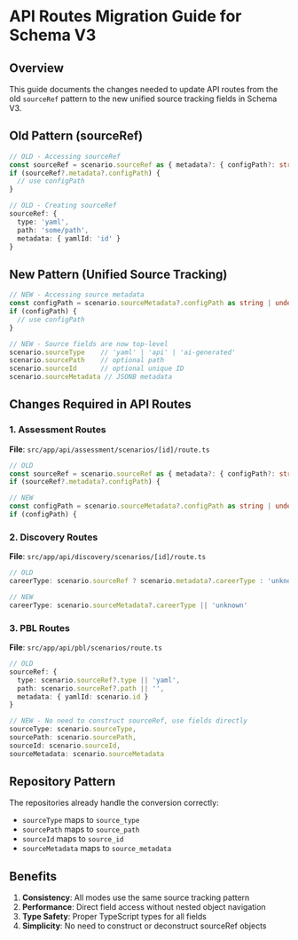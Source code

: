 # API Routes Migration Guide for Schema V3

## Overview
This guide documents the changes needed to update API routes from the old `sourceRef` pattern to the new unified source tracking fields in Schema V3.

## Old Pattern (sourceRef)
```typescript
// OLD - Accessing sourceRef
const sourceRef = scenario.sourceRef as { metadata?: { configPath?: string } };
if (sourceRef?.metadata?.configPath) {
  // use configPath
}

// OLD - Creating sourceRef
sourceRef: {
  type: 'yaml',
  path: 'some/path',
  metadata: { yamlId: 'id' }
}
```

## New Pattern (Unified Source Tracking)
```typescript
// NEW - Accessing source metadata
const configPath = scenario.sourceMetadata?.configPath as string | undefined;
if (configPath) {
  // use configPath
}

// NEW - Source fields are now top-level
scenario.sourceType    // 'yaml' | 'api' | 'ai-generated'
scenario.sourcePath    // optional path
scenario.sourceId      // optional unique ID
scenario.sourceMetadata // JSONB metadata
```

## Changes Required in API Routes

### 1. Assessment Routes
**File**: `src/app/api/assessment/scenarios/[id]/route.ts`
```typescript
// OLD
const sourceRef = scenario.sourceRef as { metadata?: { configPath?: string } };
if (sourceRef?.metadata?.configPath) {

// NEW
const configPath = scenario.sourceMetadata?.configPath as string | undefined;
if (configPath) {
```

### 2. Discovery Routes
**File**: `src/app/api/discovery/scenarios/[id]/route.ts`
```typescript
// OLD
careerType: scenario.sourceRef ? scenario.metadata?.careerType : 'unknown'

// NEW
careerType: scenario.sourceMetadata?.careerType || 'unknown'
```

### 3. PBL Routes
**File**: `src/app/api/pbl/scenarios/route.ts`
```typescript
// OLD
sourceRef: {
  type: scenario.sourceRef?.type || 'yaml',
  path: scenario.sourceRef?.path || '',
  metadata: { yamlId: scenario.id }
}

// NEW - No need to construct sourceRef, use fields directly
sourceType: scenario.sourceType,
sourcePath: scenario.sourcePath,
sourceId: scenario.sourceId,
sourceMetadata: scenario.sourceMetadata
```

## Repository Pattern
The repositories already handle the conversion correctly:
- `sourceType` maps to `source_type`
- `sourcePath` maps to `source_path`
- `sourceId` maps to `source_id`
- `sourceMetadata` maps to `source_metadata`

## Benefits
1. **Consistency**: All modes use the same source tracking pattern
2. **Performance**: Direct field access without nested object navigation
3. **Type Safety**: Proper TypeScript types for all fields
4. **Simplicity**: No need to construct or deconstruct sourceRef objects